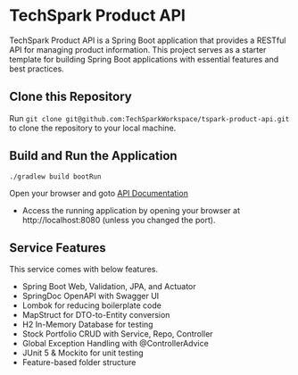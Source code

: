 # TechSpark Product API

TechSpark Product API is a Spring Boot application that provides a RESTful API for managing product information.
This project serves as a starter template for building Spring Boot applications with essential features and best
practices.

## Clone this Repository

Run ```git clone git@github.com:TechSparkWorkspace/tspark-product-api.git``` to clone the repository to your local
machine.

## Build and Run the Application

```shell
./gradlew build bootRun
```

Open your browser and goto [API Documentation](http://localhost:8080/swagger-ui/index.html)

- Access the running application by opening your browser at http://localhost:8080 (unless you changed the port).

## Service Features

This service comes with below features.

- Spring Boot Web, Validation, JPA, and Actuator
- SpringDoc OpenAPI with Swagger UI
- Lombok for reducing boilerplate code
- MapStruct for DTO-to-Entity conversion
- H2 In-Memory Database for testing
- Stock Portfolio CRUD with Service, Repo, Controller
- Global Exception Handling with @ControllerAdvice
- JUnit 5 & Mockito for unit testing
- Feature-based folder structure